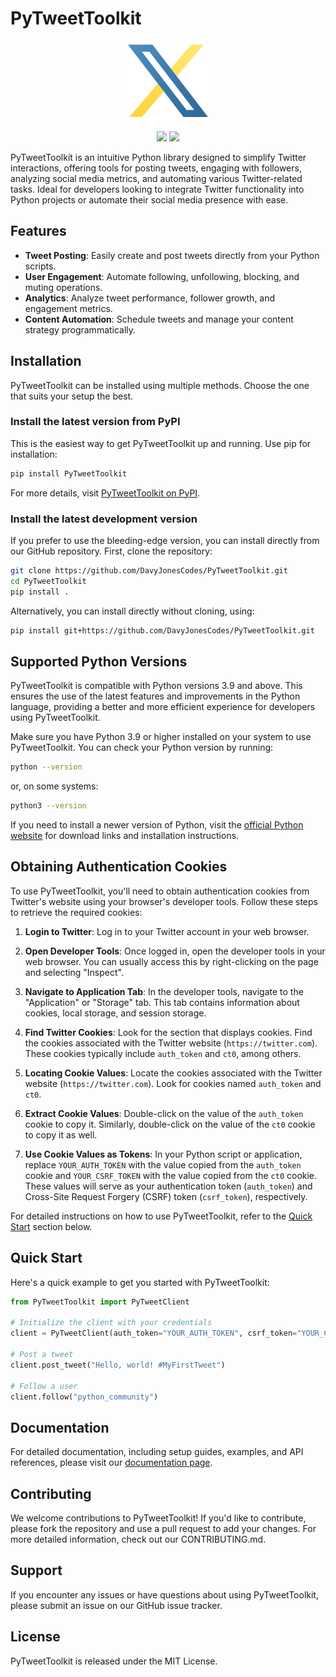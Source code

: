 # PyTweetToolkit

<p align="center">
  <img src="./assets/logo.png" alt="Logo" height="128px">
</p>

<p align="center">
  <img src="https://img.shields.io/badge/python-3670A0?style=for-the-badge&logo=python&logoColor=ffdd54" />
  <img src="https://img.shields.io/badge/X-%23000000.svg?style=for-the-badge&logo=X&logoColor=white"/>
</p>

PyTweetToolkit is an intuitive Python library designed to simplify Twitter interactions, offering tools for posting tweets, engaging with followers, analyzing social media metrics, and automating various Twitter-related tasks. Ideal for developers looking to integrate Twitter functionality into Python projects or automate their social media presence with ease.

## Features

- **Tweet Posting**: Easily create and post tweets directly from your Python scripts.
- **User Engagement**: Automate following, unfollowing, blocking, and muting operations.
- **Analytics**: Analyze tweet performance, follower growth, and engagement metrics.
- **Content Automation**: Schedule tweets and manage your content strategy programmatically.

## Installation

PyTweetToolkit can be installed using multiple methods. Choose the one that suits your setup the best.

### Install the latest version from PyPI

This is the easiest way to get PyTweetToolkit up and running. Use pip for installation:

```bash
pip install PyTweetToolkit
```

For more details, visit [PyTweetToolkit on PyPI](https://pypi.org/project/PyTweetToolkit/).

### Install the latest development version

If you prefer to use the bleeding-edge version, you can install directly from our GitHub repository. First, clone the repository:

```bash
git clone https://github.com/DavyJonesCodes/PyTweetToolkit.git
cd PyTweetToolkit
pip install .
```

Alternatively, you can install directly without cloning, using:

```bash
pip install git+https://github.com/DavyJonesCodes/PyTweetToolkit.git
```

## Supported Python Versions

PyTweetToolkit is compatible with Python versions 3.9 and above. This ensures the use of the latest features and improvements in the Python language, providing a better and more efficient experience for developers using PyTweetToolkit.

Make sure you have Python 3.9 or higher installed on your system to use PyTweetToolkit. You can check your Python version by running:

```bash
python --version
```

or, on some systems:

```bash
python3 --version
```

If you need to install a newer version of Python, visit the [official Python website](https://www.python.org/downloads/) for download links and installation instructions.

## Obtaining Authentication Cookies

To use PyTweetToolkit, you'll need to obtain authentication cookies from Twitter's website using your browser's developer tools. Follow these steps to retrieve the required cookies:

1. **Login to Twitter**: Log in to your Twitter account in your web browser.

2. **Open Developer Tools**: Once logged in, open the developer tools in your web browser. You can usually access this by right-clicking on the page and selecting "Inspect".

3. **Navigate to Application Tab**: In the developer tools, navigate to the "Application" or "Storage" tab. This tab contains information about cookies, local storage, and session storage.

4. **Find Twitter Cookies**: Look for the section that displays cookies. Find the cookies associated with the Twitter website (`https://twitter.com`). These cookies typically include `auth_token` and `ct0`, among others.

5. **Locating Cookie Values**: Locate the cookies associated with the Twitter website (`https://twitter.com`). Look for cookies named `auth_token` and `ct0`.

6. **Extract Cookie Values**: Double-click on the value of the `auth_token` cookie to copy it. Similarly, double-click on the value of the `ct0` cookie to copy it as well.

7. **Use Cookie Values as Tokens**: In your Python script or application, replace `YOUR_AUTH_TOKEN` with the value copied from the `auth_token` cookie and `YOUR_CSRF_TOKEN` with the value copied from the `ct0` cookie. These values will serve as your authentication token (`auth_token`) and Cross-Site Request Forgery (CSRF) token (`csrf_token`), respectively.

For detailed instructions on how to use PyTweetToolkit, refer to the [Quick Start](#quick-start) section below.

## Quick Start

Here's a quick example to get you started with PyTweetToolkit:

```python
from PyTweetToolkit import PyTweetClient

# Initialize the client with your credentials
client = PyTweetClient(auth_token="YOUR_AUTH_TOKEN", csrf_token="YOUR_CSRF_TOKEN")

# Post a tweet
client.post_tweet("Hello, world! #MyFirstTweet")

# Follow a user
client.follow("python_community")
```

## Documentation

For detailed documentation, including setup guides, examples, and API references, please visit our [documentation page](https://github.com/DavyJonesCodes/PyTweetToolkit/wiki/1.-Home).

## Contributing

We welcome contributions to PyTweetToolkit! If you'd like to contribute, please fork the repository and use a pull request to add your changes. For more detailed information, check out our CONTRIBUTING.md.

## Support

If you encounter any issues or have questions about using PyTweetToolkit, please submit an issue on our GitHub issue tracker.

## License

PyTweetToolkit is released under the MIT License.
